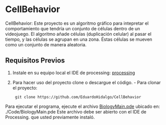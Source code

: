 # CellBehavior

CellBehavior: Este proyecto es un algoritmo gráfico para intepretar el comportamiento que tendría un conjunto de células dentro de un videojuego. El algoritmo añade células (duplicación celular) al pasar el tiempo, y las células se agrupan en una zona. Éstas células se mueven como un conjunto de manera aleatoria.

## Requisitos Previos

1. Instale en su equipo local el IDE de processing: [processing](https://processing.org/download/)
2. Para hacer uso del proyecto clone o descargue el código.
		- Para clonar el proyecto:

		git clone https://github.com/EduardoHidalgo/CellBehavior

Para ejecutar el programa, ejecute el archivo [BiologyMain.pde](https://github.com/EduardoHidalgo/CellBehavior/blob/master/Code/BiologyMain.pde) ubicado en: ./Code/BiologyMain.pde
Este archivo debe ser abierto con el IDE de Processing. que usted previamente instaló.

